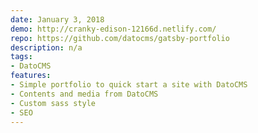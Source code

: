 ```yaml
---
date: January 3, 2018
demo: http://cranky-edison-12166d.netlify.com/
repo: https://github.com/datocms/gatsby-portfolio
description: n/a
tags:
- DatoCMS
features:
- Simple portfolio to quick start a site with DatoCMS
- Contents and media from DatoCMS
- Custom sass style
- SEO
---
```

